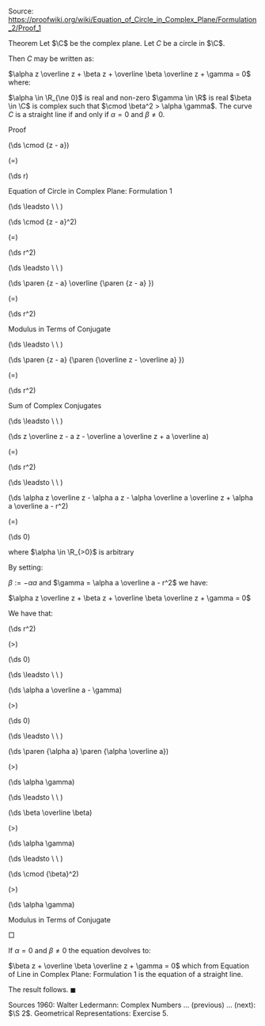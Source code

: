 # 

Source: https://proofwiki.org/wiki/Equation_of_Circle_in_Complex_Plane/Formulation_2/Proof_1

Theorem
Let $\C$ be the complex plane.
Let $C$ be a circle in $\C$.

Then $C$ may be written as:

$\alpha z \overline z + \beta z + \overline \beta \overline z + \gamma = 0$
where:

$\alpha \in \R_{\ne 0}$ is real and non-zero
$\gamma \in \R$ is real
$\beta \in \C$ is complex such that $\cmod \beta^2 > \alpha \gamma$.
The curve $C$ is a straight line if and only if $\alpha = 0$ and $\beta \ne 0$.


Proof













\(\ds \cmod {z - a}\)

\(=\)







\(\ds r\)





Equation of Circle in Complex Plane: Formulation 1








\(\ds \leadsto \ \ \)





\(\ds \cmod {z - a}^2\)

\(=\)







\(\ds r^2\)














\(\ds \leadsto \ \ \)





\(\ds \paren {z - a} \overline {\paren {z - a} }\)

\(=\)







\(\ds r^2\)





Modulus in Terms of Conjugate








\(\ds \leadsto \ \ \)





\(\ds \paren {z - a} {\paren {\overline z - \overline a} }\)

\(=\)







\(\ds r^2\)





Sum of Complex Conjugates








\(\ds \leadsto \ \ \)





\(\ds z \overline z - a z - \overline a \overline z + a \overline a\)

\(=\)







\(\ds r^2\)














\(\ds \leadsto \ \ \)





\(\ds \alpha z \overline z - \alpha a z - \alpha \overline a \overline z + \alpha a \overline a - r^2\)

\(=\)







\(\ds 0\)





where $\alpha \in \R_{>0}$ is arbitrary



By setting:

$\beta := -\alpha a$ and $\gamma = \alpha a \overline a - r^2$
we have:

$\alpha z \overline z + \beta z + \overline \beta \overline z + \gamma = 0$

We have that:














\(\ds r^2\)

\(>\)







\(\ds 0\)














\(\ds \leadsto \ \ \)





\(\ds \alpha a \overline a - \gamma\)

\(>\)







\(\ds 0\)














\(\ds \leadsto \ \ \)





\(\ds \paren {\alpha a} \paren {\alpha \overline a}\)

\(>\)







\(\ds \alpha \gamma\)














\(\ds \leadsto \ \ \)





\(\ds \beta \overline \beta\)

\(>\)







\(\ds \alpha \gamma\)














\(\ds \leadsto \ \ \)





\(\ds \cmod {\beta}^2\)

\(>\)







\(\ds \alpha \gamma\)





Modulus in Terms of Conjugate



$\Box$

If $\alpha = 0$ and $\beta \ne 0$ the equation devolves to:

$\beta z + \overline \beta \overline z + \gamma = 0$
which from Equation of Line in Complex Plane: Formulation 1 is the equation of a straight line.

The result follows.
$\blacksquare$


Sources
1960: Walter Ledermann: Complex Numbers ... (previous) ... (next): $\S 2$. Geometrical Representations: Exercise $5$.




